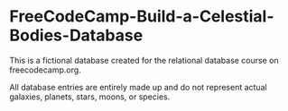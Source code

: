 # FreeCodeCamp-Build-a-Celestial-Bodies-Database
This is a fictional database created for the relational database course on freecodecamp.org.

All database entries are entirely made up and do not represent actual galaxies, planets, stars, moons, or species.
